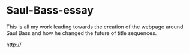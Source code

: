 # Saul-Bass-essay
This is all my work leading towards the creation of the webpage around Saul Bass and how he changed the future of title sequences. 

http://
